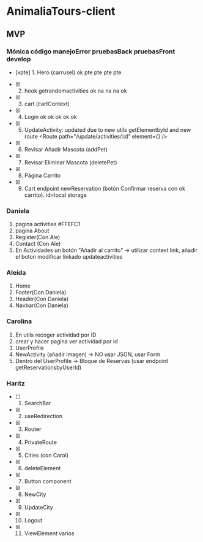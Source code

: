 # AnimaliaTours-client

## MVP

### Mónica código manejoError pruebasBack pruebasFront develop

- [xpte] 1. Hero (carrusel) ok pte pte pte pte
- [x] 2. hook getrandomactivities ok na na na ok
- [x] 3. cart (cartContext)
- [x] 4. Login ok ok ok ok ok
- [x] 5. UpdateActivity: updated due to new utils getElementbyId and new route <Route path="/update/activities/:id" element={<Layout><UpdateActivity /></Layout>} />
- [x] 6. Revisar Añadir Mascota (addPet)
- [x] 7. Revisar Eliminar Mascota (deletePet)
- [x] 8. Página Carrito
- [x] 9. Cart endpoint newReservation (botón Confirmar reserva con ok carrito). id=local storage

### Daniela

1. pagina activities #FFEFC1
2. pagina About
3. Register(Con Ale)
4. Contact (Con Ale)
5. En Actividades un botón "Añadir al carrito" -> utilizar context link, añadir el boton modificar linkado updateactivities


### Aleida

1. Home
2. Footer(Con Daniela)
3. Header(Con Daniela)
4. Navbar(Con Daniela)

### Carolina

1. En utils recoger actividad por ID
2. crear y hacer pagina ver actividad por id
3. UserProfile
4. NewActivity (añadir imagen) -> NO usar JSON, usar Form
5. Dentro del UserProfile -> Bloque de Reservas (usar endpoint getReservationsbyUserId)

### Haritz

- [ ] 1. SearchBar
- [x] 2. useRedirection
- [x] 3. Router
- [x] 4. PrivateRoute
- [x] 5. Cities (con Carol)
- [x] 6. deleteElement
- [x] 7. Button component
- [x] 8. NewCity
- [x] 9. UpdateCity
- [x] 10. Logout
- [x] 11. ViewElement varios
